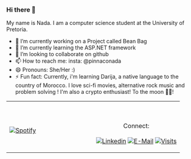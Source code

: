 ### Hi there 👋

My name is Nada. I am a computer science student at the University of Pretoria.
<br>
- 🔭 I’m currently working on a Project called Bean Bag
- 🌱 I’m currently learning the ASP.NET framework
- 👯 I’m looking to collaborate on github
- 📫 How to reach me: insta: @pinnaconada 
- 😄 Pronouns: She/Her :)
- ⚡ Fun fact: Currently, i'm learning Darija, a native language to the country of Morocco. I love sci-fi movies, alternative rock music and problem solving ! I'm also a crypto enthusiast! To the moon 🌚✨!

<table width="100%"> 
  <tr>
  <td width="50%">
      
&nbsp; <br> [![Spotify](https://novatorem.vercel.app/api/spotify)](https://open.spotify.com/user/gyfcb0t2jk9vku4yq3sp6whan)

  </td>
  <td width="50%">

<br><p align="center">Connect: <br><br>
  [![Linkedin](https://img.shields.io/badge/linked-in-369?style=flat-square&logo=linkedin&logoColor=white&color=blue)](https://za.linkedin.com/in/nada-chraf-060a83165 )
  [![E-Mail](https://img.shields.io/badge/email-reveal-2a8?style=flat-square&logo=gmail&logoColor=white)](chrafnadax@gmail.com)
  [![Visits](https://komarev.com/ghpvc/?username=nadachra&logo=GitHub&label=github%20visits&color=336699&logoColor=white&style=flat-square)](https://github.com/nadachra)
</p>
  </td>
  </table>

[//]: <> (The `&nbsp;` is to have Aphelion take up more space)
[//]: <> (Old Visits: https://badges.pufler.dev/visits/nadachra/nadachra?logo=GitHub&label=github%20visits&color=336699&logoColor=white&style=flat-square)
